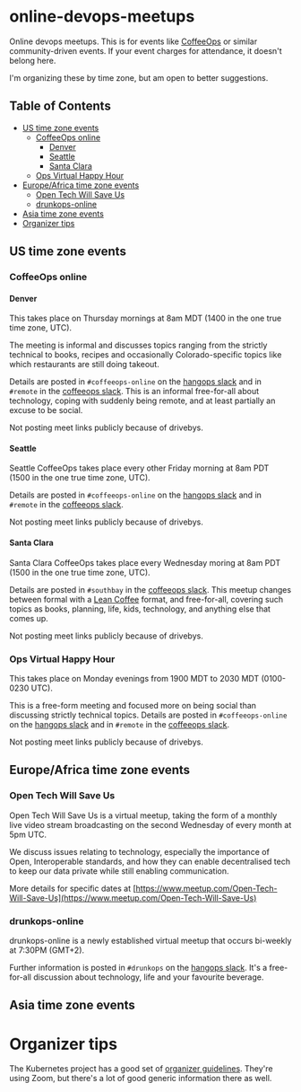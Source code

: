
# online-devops-meetups

Online devops meetups. This is for events like [CoffeeOps](https://www.coffeeops.org/) or similar community-driven events. If your event charges for attendance, it doesn't belong here.

I'm organizing these by time zone, but am open to better suggestions.

<!-- START doctoc generated TOC please keep comment here to allow auto update -->
<!-- DON'T EDIT THIS SECTION, INSTEAD RE-RUN doctoc TO UPDATE -->
## Table of Contents

  - [US time zone events](#us-time-zone-events)
    - [CoffeeOps online](#coffeeops-online)
      - [Denver](#denver)
      - [Seattle](#seattle)
      - [Santa Clara](#santa-clara)
    - [Ops Virtual Happy Hour](#ops-virtual-happy-hour)
  - [Europe/Africa time zone events](#europeafrica-time-zone-events)
    - [Open Tech Will Save Us](#open-tech-will-save-us)
    - [drunkops-online](#drunkops-online)
  - [Asia time zone events](#asia-time-zone-events)
- [Organizer tips](#organizer-tips)

<!-- END doctoc generated TOC please keep comment here to allow auto update -->

## US time zone events

### CoffeeOps online

#### Denver

This takes place on Thursday mornings at 8am MDT (1400 in the one true time zone, UTC).

The meeting is informal and discusses topics ranging from the strictly technical to books, recipes and occasionally Colorado-specific topics like which restaurants are still doing takeout.

Details are posted in `#coffeeops-online` on the [hangops slack](https://hangops.slack.com/) and in `#remote` in the [coffeeops slack](https://coffeeops.slack.com). This is an informal free-for-all about technology, coping with suddenly being remote, and at least partially an excuse to be social.

Not posting meet links publicly because of drivebys.

#### Seattle

Seattle CoffeeOps takes place every other Friday morning at 8am PDT (1500 in the one true time zone, UTC).

Details are posted in `#coffeeops-online` on the [hangops slack](https://hangops.slack.com/) and in `#remote` in the [coffeeops slack](https://coffeeops.slack.com).

Not posting meet links publicly because of drivebys.

#### Santa Clara

Santa Clara CoffeeOps takes place every Wednesday moring at 8am PDT (1500 in the one true time zone, UTC).

Details are posted in `#southbay` in the [coffeeops slack](https://coffeeops.slack.com). This meetup changes between formal with a [Lean Coffee](https://leancoffee.org/) format, and free-for-all, covering such topics as books, planning, life, kids, technology, and anything else that comes up. 

Not posting meet links publicly because of drivebys.

### Ops Virtual Happy Hour

This takes place on Monday evenings from 1900 MDT to 2030 MDT (0100-0230 UTC).

This is a free-form meeting and focused more on being social than discussing strictly technical topics. Details are posted in `#coffeeops-online` on the [hangops slack](https://hangops.slack.com/) and in `#remote` in the [coffeeops slack](https://coffeeops.slack.com).

Not posting meet links publicly because of drivebys.

## Europe/Africa time zone events

### Open Tech Will Save Us

Open Tech Will Save Us is a virtual meetup, taking the form of a monthly live video stream broadcasting on the second Wednesday of every month at 5pm UTC.

We discuss issues relating to technology, especially the importance of Open, Interoperable standards, and how they can enable decentralised tech to keep our data private while still enabling communication.

More details for specific dates at [https://www.meetup.com/Open-Tech-Will-Save-Us](https://www.meetup.com/Open-Tech-Will-Save-Us)

### drunkops-online

drunkops-online is a newly established virtual meetup that occurs bi-weekly at 7:30PM (GMT+2).

Further information is posted in `#drunkops` on the [hangops slack](https://hangops.slack.com/). It's a free-for-all discussion about technology, life and your favourite beverage.

## Asia time zone events

# Organizer tips

The Kubernetes project has a good set of [organizer guidelines](https://github.com/kubernetes/community/blob/master/communication/zoom-guidelines.md). They're using Zoom, but there's a lot of good generic information there as well.
